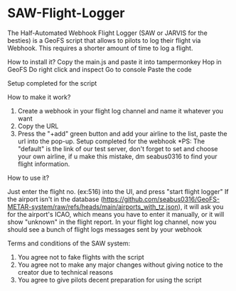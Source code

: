 # SAW-Flight-Logger
The Half-Automated Webhook Flight Logger (SAW or JARVIS for the besties) is a GeoFS script that allows to pilots to log their flight via Webhook. This requires a shorter amount of time to log a flight.

How to install it?
Copy the main.js and paste it into tampermonkey
Hop in GeoFS
Do right click and inspect
Go to console
Paste the code

Setup completed for the script

How to make it work?

1. Create a webhook in your flight log channel and name it whatever you want
2. Copy the URL 
3. Press the "+add" green button and add your airline to the list, paste the url into the pop-up.
Setup completed for the webhook
*PS: The "default" is the link of our test server, don't forget to set and choose your own airline, if u make this mistake, dm seabus0316 to find your flight information. 

How to use it?

Just enter the flight no. (ex:516) into the UI, and press "start flight logger"
If the airport isn't in the database (https://github.com/seabus0316/GeoFS-METAR-system/raw/refs/heads/main/airports_with_tz.json), it will ask you for the airport's ICAO, which means you have to enter it manually, or it will show "unknown" in the flight report.
In your flight log channel, now you should see a bunch of flight logs messages sent by your webhook

Terms and conditions of the SAW system:
1. You agree not to fake flights with the script
2. You agree not to make any major changes without giving notice to the creator due to technical reasons
3. You agree to give pilots decent preparation for using the script

